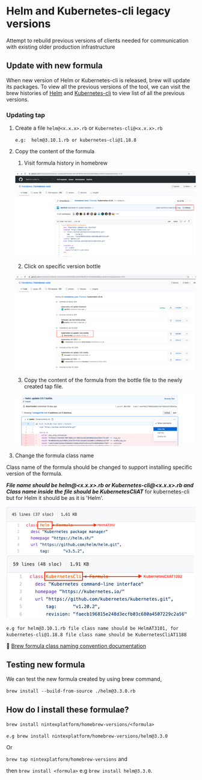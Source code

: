 # Helm and Kubernetes-cli legacy versions

Attempt to rebuild previous versions of clients needed for communication with existing older production infrastructure


## Update with new formula

When new version of Helm or Kubernetes-cli is released, brew will update its packages. To view all the previous versions of the tool, we can visit the brew histories of [Helm](https://github.com/Homebrew/homebrew-core/commits/7877b4bbcfa48028349a5cbed0d2f6ef5dbcc84b/Formula/helm.rb) and [Kubernetes-cli](https://github.com/Homebrew/homebrew-core/commits/674e098c3efce9196d91397d325c66d488aacc6b/Formula/kubernetes-cli.rb) to view list of all the previous versions.


### Updating tap

1. Create a file `helm@<x.x.x>.rb` or `Kubernetes-cli@<x.x.x>.rb`

    ``e.g:  helm@3.10.1.rb or kubernetes-cli@1.18.8``

2. Copy the content of the formula
    1. Visit formula history in homebrew

    ![Tool version history link](./assets/latest_version_history.png)

    2. Click on specific version bottle

    ![Tool version bottle](./assets/package_version_bottle.png)

    3. Copy the content of the formula from the bottle file to the newly created tap file.

    ![Bottle file](./assets/bottlefile.png)

3. Change the formula class name

Class name of the formula should be changed to support installing specific version of the formula.

***File name should be helm@<x.x.x>.rb or Kubernetes-cli@<x.x.x>.rb
and Class name inside the file should be KubernetesCliAT<XXX>*** for kubernetes-cli but for Helm it should be as it is 'Helm'. 

![Helm package class name change](./assets/classnamehelm.png)
![Kubectl package class name change](./assets/classnamekubectl.png)


`` e.g for helm@3.10.1.rb file class name should be HelmAT3101,
    for kubernetes-cli@1.18.8 file class name should be KubernetesCliAT1188 ``


:link: [Brew formula class naming convention documentation](https://docs.brew.sh/Versions.html)


## Testing new formula

We can test the new formula created by using brew command,

`brew install --build-from-source ./helm@3.3.0.rb`

## How do I install these formulae?

`brew install nintexplatform/homebrew-versions/<formula>`

`e.g brew install nintexplatform/homebrew-versions/helm@3.3.0`

Or 

`brew tap nintexplatform/homebrew-versions` and

then `brew install <formula>` e.g `brew install helm@3.3.0`.